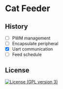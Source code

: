# Cat Feeder

## History

- [ ] PWM management
- [ ] Encapsulate peripheral
- [x] Uart communication
- [ ] Feed schedule

## License

[![License (GPL version 3)](https://img.shields.io/badge/License-GNU%20GPL%20version%203%20-yellow.svg)](http://opensource.org/licenses/GPL-3.0)